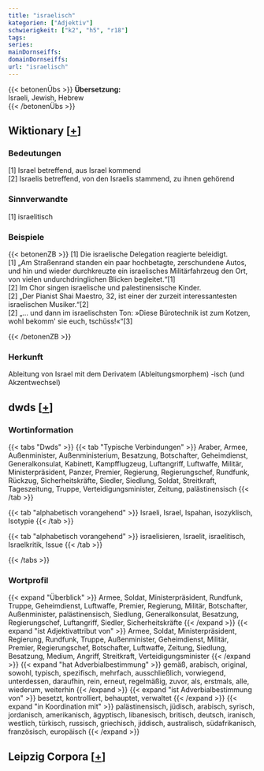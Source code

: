 ```yaml
---
title: "israelisch"
kategorien: ["Adjektiv"]
schwierigkeit: ["k2", "h5", "r18"]
tags:
series:
mainDornseiffs:
domainDornseiffs:
url: "israelisch"
---
```


{{< betonenÜbs >}}
**Übersetzung:**  
Israeli, Jewish, Hebrew  
{{< /betonenÜbs >}}

## Wiktionary [[+](https://de.wiktionary.org/wiki/israelisch)]

### Bedeutungen
[1] Israel betreffend, aus Israel kommend  
[2] Israelis betreffend, von den Israelis stammend, zu ihnen gehörend  

### Sinnverwandte
[1] israelitisch  

### Beispiele
{{< betonenZB >}}
[1] Die israelische Delegation reagierte beleidigt.  
[1] „Am Straßenrand standen ein paar hochbetagte, zerschundene Autos, und hin und wieder durchkreuzte ein israelisches Militärfahrzeug den Ort, von vielen undurchdringlichen Blicken begleitet.“[1]  
[2] Im Chor singen israelische und palestinensische Kinder.  
[2] „Der Pianist Shai Maestro, 32, ist einer der zurzeit interessantesten israelischen Musiker.“[2]  
[2] „… und dann im israelischsten Ton: »Diese Bürotechnik ist zum Kotzen, wohl bekomm' sie euch, tschüss!«“[3]  

{{< /betonenZB >}}
### Herkunft
Ableitung von Israel mit dem Derivatem (Ableitungsmorphem) -isch (und Akzentwechsel)  



## dwds [[+](https://www.dwds.de/wb/israelisch)]

### Wortinformation
{{< tabs "Dwds" >}}
{{< tab "Typische Verbindungen" >}}
Araber, Armee, Außenminister, Außenministerium, Besatzung, Botschafter, Geheimdienst, Generalkonsulat, Kabinett, Kampfflugzeug, Luftangriff, Luftwaffe, Militär, Ministerpräsident, Panzer, Premier, Regierung, Regierungschef, Rundfunk, Rückzug, Sicherheitskräfte, Siedler, Siedlung, Soldat, Streitkraft, Tageszeitung, Truppe, Verteidigungsminister, Zeitung, palästinensisch
{{< /tab >}}

{{< tab "alphabetisch vorangehend" >}}
Israeli, Israel, Ispahan, isozyklisch, Isotypie
{{< /tab >}}

{{< tab "alphabetisch vorangehend" >}}
israelisieren, Israelit, israelitisch, Israelkritik, Issue
{{< /tab >}}

{{< /tabs >}}

### Wortprofil
{{< expand "Überblick" >}} Armee, Soldat, Ministerpräsident, Rundfunk, Truppe, Geheimdienst, Luftwaffe, Premier, Regierung, Militär, Botschafter, Außenminister, palästinensisch, Siedlung, Generalkonsulat, Besatzung, Regierungschef, Luftangriff, Siedler, Sicherheitskräfte {{< /expand >}}
{{< expand "ist Adjektivattribut von" >}} Armee, Soldat, Ministerpräsident, Regierung, Rundfunk, Truppe, Außenminister, Geheimdienst, Militär, Premier, Regierungschef, Botschafter, Luftwaffe, Zeitung, Siedlung, Besatzung, Medium, Angriff, Streitkraft, Verteidigungsminister {{< /expand >}}
{{< expand "hat Adverbialbestimmung" >}} gemäß, arabisch, original, sowohl, typisch, spezifisch, mehrfach, ausschließlich, vorwiegend, unterdessen, daraufhin, rein, erneut, regelmäßig, zuvor, als, erstmals, alle, wiederum, weiterhin {{< /expand >}}
{{< expand "ist Adverbialbestimmung von" >}} besetzt, kontrolliert, behauptet, verwaltet {{< /expand >}}
{{< expand "in Koordination mit" >}} palästinensisch, jüdisch, arabisch, syrisch, jordanisch, amerikanisch, ägyptisch, libanesisch, britisch, deutsch, iranisch, westlich, türkisch, russisch, griechisch, jiddisch, australisch, südafrikanisch, französisch, europäisch {{< /expand >}}

## Leipzig Corpora [[+](https://corpora.uni-leipzig.de/en/res?word=israelisch&corpusId=deu_newscrawl-public_2018)]

